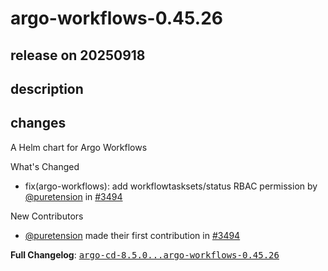 # argo-workflows-0.45.26

## release on 20250918
## description
## changes
A Helm chart for Argo Workflows

What's Changed

* fix(argo-workflows): add workflowtasksets/status RBAC permission by <a class="user-mention notranslate" data-hovercard-type="user" data-hovercard-url="/users/puretension/hovercard" data-octo-click="hovercard-link-click" data-octo-dimensions="link_type:self" href="https://github.com/puretension">@puretension</a> in <a class="issue-link js-issue-link" data-error-text="Failed to load title" data-id="3431613080" data-permission-text="Title is private" data-url="https://github.com/argoproj/argo-helm/issues/3494" data-hovercard-type="pull_request" data-hovercard-url="/argoproj/argo-helm/pull/3494/hovercard" href="https://github.com/argoproj/argo-helm/pull/3494">#3494</a>

New Contributors

* <a class="user-mention notranslate" data-hovercard-type="user" data-hovercard-url="/users/puretension/hovercard" data-octo-click="hovercard-link-click" data-octo-dimensions="link_type:self" href="https://github.com/puretension">@puretension</a> made their first contribution in <a class="issue-link js-issue-link" data-error-text="Failed to load title" data-id="3431613080" data-permission-text="Title is private" data-url="https://github.com/argoproj/argo-helm/issues/3494" data-hovercard-type="pull_request" data-hovercard-url="/argoproj/argo-helm/pull/3494/hovercard" href="https://github.com/argoproj/argo-helm/pull/3494">#3494</a>

<strong>Full Changelog</strong>: <a class="commit-link" href="https://github.com/argoproj/argo-helm/compare/argo-cd-8.5.0...argo-workflows-0.45.26"><tt>argo-cd-8.5.0...argo-workflows-0.45.26</tt></a>

